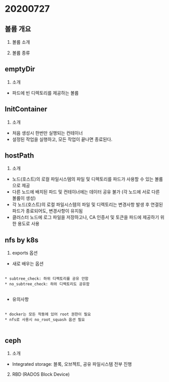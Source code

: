 20200727
========

볼륨 개요
-------

1) 볼륨 소개

2) 볼륨 종류


emptyDir
--------
1) 소개
* 파드에 빈 디렉토리를 제공하는 볼륨

InitContainer
-------------
1) 소개
* 처음 생성시 한번만 실행되는 컨테이너
* 설정된 작업을 실행하고, 모든 작업이 끝나면 종료된다.

hostPath
--------
1) 소개
* 노드(호스트)의 로컬 파일시스템의 파일 및 디렉토리를 파드가 사용할 수 있는 볼륨으로 제공
* 다른 노드에 배치된 파드 및 컨테이너에는 데이터 공유 불가 (각 노드에 서로 다른 볼륨이 생성)
* 각 노드(호스트)의 로컬 파일시스템의 파일 및 디렉토리는 변경사항 발생 후 연결된 파드가 종료되어도, 변경사항이 유지됨
* 클러스터 노드에 로그 파일을 저장하고나, CA 인증서 및 토큰을 파드에 제공하기 위한 용도로 사용


nfs by k8s
-----------
1) exports 옵션
* 새로 배우는 옵션
<pre>
<code>
* subtree_check: 하위 디렉토리를 공유 안함
* no_subtree_check: 하위 디렉토리도 공유함
</code>
</pre>
* 유의사항
<pre>
<code>
* docker는 모든 작동에 있어 root 권한이 필요
* nfs로 사용시 no_root_squash 옵션 필요
</code>
</pre>

ceph
-----
1) 소개
* Integrated storage: 블록, 오브젝트, 공유 파일시스템 전부 진행

2) RBD (RADOS Block Device)
